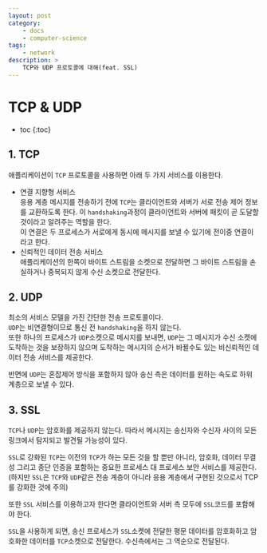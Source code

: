 ```yaml
---
layout: post
category:
    - docs
    - computer-science
tags:
    - network
description: >
    TCP와 UDP 프로토콜에 대해(feat. SSL)
---
```

# TCP & UDP
* toc
{:toc}

## 1. TCP
애플리케이션이 `TCP` 프로토콜을 사용하면 아래 두 가지 서비스를 이용한다.

* 연결 지향형 서비스  
응용 계층 메시지를 전송하기 전에 `TCP`는 클라이언트와 서버가 서로 전송 제어 정보를 교환하도록 한다. 이 `handshaking`과정이 클라이언트와 서버에 패킷이 곧 도달할 것이라고 알려주는 역할을 한다.  
이 연결은 두 프로세스가 서로에게 동시에 메시지를 보낼 수 있기에 전이중 연결이라고 한다.
* 신뢰적인 데이터 전송 서비스  
애플리케이션의 한쪽이 바이트 스트림을 소켓으로 전달하면 그 바이트 스트림을 손실하거나 중복되지 않게 수신 소켓으로 전달한다.

## 2. UDP
최소의 서비스 모델을 가진 간단한 전송 프로토콜이다.  
`UDP`는 비연결형이므로 통신 전 `handshaking`을 하지 않는다.  
또한 하나의 프로세스가 `UDP`소켓으로 메시지를 보내면, `UDP`는 그 메시지가 수신 소켓에 도착하는 것을 보장하지 않으며 도착하는 메시지의 순서가 바뀔수도 있는 비신뢰적인 데이터 전송 서비스를 제공한다.

반면에 `UDP`는 혼잡제어 방식을 포함하지 않아 송신 측은 데이터를 원하는 속도로 하위 계층으로 보낼 수 있다.


## 3. SSL
`TCP`나 `UDP`는 암호화를 제공하지 않는다. 따라서 메시지는 송신자와 수신자 사이의 모든 링크에서 탐지되고 발견될 가능성이 있다.  

`SSL`로 강화된 `TCP`는 이전의 `TCP`가 하는 모든 것을 할 뿐만 아니라, 암호화, 데이터 무결성 그리고 종단 인증을 포함하는 중요한 프로세스 대 프로세스 보안 서비스를 제공한다. (하지만 `SSL`은 `TCP`와 `UDP`같은 전송 계층이 아니라 응용 계층에서 구현된 것으로서 TCP를 강화한 것에 주의)

또한 `SSL` 서비스를 이용하고자 한다면 클라이언트와 서버 측 모두에 `SSL`코드를 포함해야 한다.

`SSL`을 사용하게 되면, 송신 프로세스가 `SSL`소켓에 전달한 평문 데이터를 암호화하고 암호화한 데이터를 `TCP`소켓으로 전달한다. 수신측에서는 그 역순으로 전달된다.